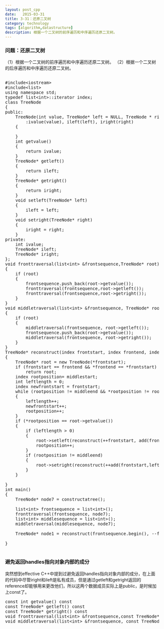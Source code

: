 ```yaml
---
layout: post_cpp
date:   2015-03-31
title: 3-31：还原二叉树
category: technology
tags: [algorithm,datastructure]
description: 根据一个二叉树的前序遍历和中序遍历还原二叉树。
---
```


### 问题：还原二叉树

（1）根据一个二叉树的前序遍历和中序遍历还原二叉树。
（2）根据一个二叉树的后序遍历和中序遍历还原二叉树。<!-- more -->

<pre class="brush: cpp">

#include&lt;iostream>
#include&lt;list>
using namespace std;
typedef list&lt;int>::iterator index;
class TreeNode
{
public:
	TreeNode(int value, TreeNode* left = NULL, TreeNode * right = NULL)
		:ivalue(value), ileft(left), iright(right)
	{

	}
	int getvalue()
	{
		return ivalue;
	}
	TreeNode* getleft()
	{
		return ileft;
	}
	TreeNode* getright()
	{
		return iright;
	}
	void setleft(TreeNode* left)
	{
		ileft = left;
	}
	void setright(TreeNode* right)
	{
		iright = right;
	}
private:
	int ivalue;
	TreeNode* ileft;
	TreeNode* iright;
};
void fronttraversal(list&lt;int> &frontsequence,TreeNode* root)
{
	if (root)
	{
		frontsequence.push_back(root->getvalue());
		fronttraversal(frontsequence,root->getleft());
		fronttraversal(frontsequence,root->getright());
	}	
}
void middletraversal(list&lt;int> &frontsequence, TreeNode* root)
{
	if (root)
	{
		middletraversal(frontsequence, root->getleft());
		frontsequence.push_back(root->getvalue());
		middletraversal(frontsequence, root->getright());
	}
}
TreeNode* reconstruct(index frontstart, index frontend, index middlestart, index middleend)
{
	TreeNode* root = new TreeNode(*frontstart);
	if (frontstart == frontend && *frontend == *frontstart)
		return root;
	index rootposition= middlestart;
	int leftlength = 0;
	index newfrontstart = frontstart;
	while (rootposition != middleend && *rootposition != root->getvalue())
	{
		leftlength++;
		newfrontstart++;
		rootposition++;
	}
	if (*rootposition == root->getvalue())
	{
		if (leftlength > 0)
		{
			root->setleft(reconstruct(++frontstart, add(frontstart,leftlength), middlestart, --rootposition));
			rootposition++;
		}
		if (rootposition != middleend)
		{
			root->setright(reconstruct(++add(frontstart,leftlength), frontend, ++rootposition, middleend));
		}
	}

}
int main()
{
	TreeNode* node7 = constructatree();
	
	list&lt;int> frontsequence = list&lt;int>();
	fronttraversal(frontsequence, node7);
	list&lt;int> middlesequence = list&lt;int>();
	middletraversal(middlesequence, node7);
	
	TreeNode* node1 = reconstruct(frontsequence.begin(), --frontsequence.end(), middlesequence.begin(), --middlesequence.end());

}

</pre>

### 避免返回handles指向对象内部的成分

突然想到effective C++中提到过避免返回handles指向对象内部的成分，在上面的代码中尽管iright和ileft是私有成员，但是通过getleft和getright返回的reference却能够用来更改他们，所以这两个数据成员实际上是public，是时候加上const了。

<pre class="brush: cpp">
const int getvalue() const
const TreeNode* getleft() const
const TreeNode* getright() const
void fronttraversal(list&lt;int> &frontsequence,const TreeNode* root)
void middletraversal(list&lt;int> &frontsequence, const TreeNode* root)
</pre>
